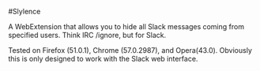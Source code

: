 #Slylence

A WebExtension that allows you to hide all Slack messages coming from specified users.  Think IRC /ignore, but for Slack.

Tested on Firefox (51.0.1), Chrome (57.0.2987), and Opera(43.0).  Obviously this is only designed to work with the Slack web interface.
